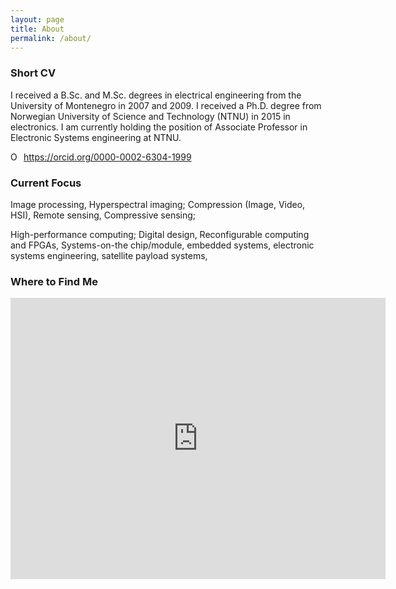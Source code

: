 ```yaml
---
layout: page
title: About
permalink: /about/
---
```


### Short CV
I received a B.Sc. and M.Sc. degrees in electrical engineering from the University of Montenegro in 2007 and 2009. I received a Ph.D. degree from Norwegian University of Science and Technology (NTNU) in 2015 in electronics. I am currently holding the position of Associate Professor in Electronic Systems engineering at NTNU. 

<div itemscope itemtype="https://schema.org/Person"><a itemprop="sameAs" content="https://orcid.org/0000-0002-6304-1999" href="https://orcid.org/0000-0002-6304-1999" target="orcid.widget" rel="me noopener noreferrer" style="vertical-align:top;"><img src="https://orcid.org/sites/default/files/images/orcid_16x16.png" style="width:1em;margin-right:.5em;" alt="ORCID iD icon">https://orcid.org/0000-0002-6304-1999</a></div>


### Current Focus

Image processing, Hyperspectral imaging; Compression (Image, Video, HSI), Remote sensing, Compressive sensing; 

High-performance computing; Digital design, Reconfigurable computing and FPGAs, Systems-on-the chip/module, embedded systems, electronic systems engineering, satellite payload systems, 

### Where to Find Me
<p align="center">
<iframe src="https://www.google.com/maps/embed?pb=!1m18!1m12!1m3!1d1785.3222502296694!2d10.397219916240884!3d63.41855088327139!2m3!1f0!2f0!3f0!3m2!1i1024!2i768!4f13.1!3m3!1m2!1s0x466d319457394647%3A0x45bfd73b8d508918!2sO.%20S.%20Bragstads%20Plass%202D%2C%207034%20Trondheim!5e0!3m2!1sno!2sno!4v1589460460454!5m2!1sno!2sno" width="600" height="450" frameborder="0" style="border:0;" allowfullscreen="" aria-hidden="false" tabindex="0"></iframe>
</p>
